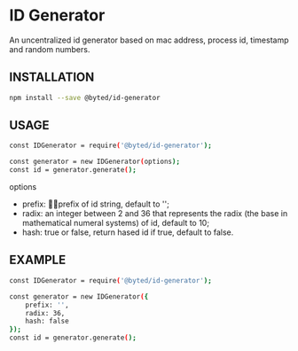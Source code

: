 # ID Generator
An uncentralized id generator based on mac address, process id, timestamp and random numbers.

## INSTALLATION
```bash
npm install --save @byted/id-generator
```

## USAGE
```bash
const IDGenerator = require('@byted/id-generator');

const generator = new IDGenerator(options);
const id = generator.generate();
```
options
- prefix: prefix of id string, default to ''; 
- radix: an integer between 2 and 36 that represents the radix (the base in mathematical numeral systems) of id, default to 10;
- hash: true or false, return hased id if true, default to false.

## EXAMPLE
```bash
const IDGenerator = require('@byted/id-generator');

const generator = new IDGenerator({
    prefix: '',
    radix: 36,
    hash: false
});
const id = generator.generate();
```
